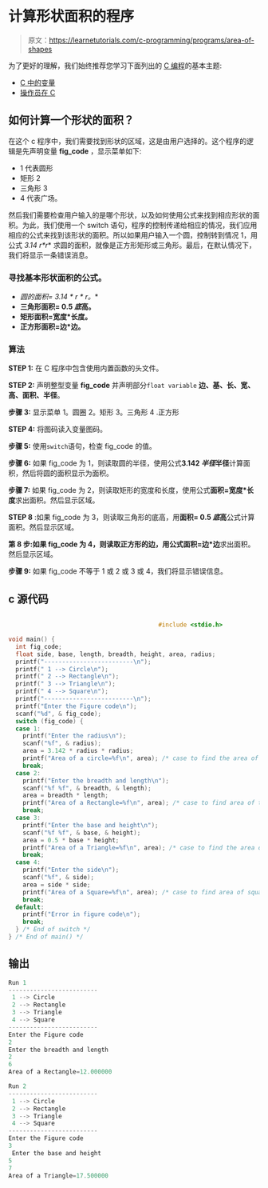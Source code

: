# 计算形状面积的程序

> 原文：<https://learnetutorials.com/c-programming/programs/area-of-shapes>

为了更好的理解，我们始终推荐您学习下面列出的 [C 编程](../ "C programming")的基本主题:

*   [C 中的变量](../../c-programming/variables)
*   [操作员在 C](../../c-programming/operators)

## 如何计算一个形状的面积？

在这个 c 程序中，我们需要找到形状的区域，这是由用户选择的。这个程序的逻辑是先声明变量 **fig_code** ，显示菜单如下:

*   1 代表圆形
*   矩形 2
*   三角形 3
*   4 代表广场。

然后我们需要检查用户输入的是哪个形状，以及如何使用公式来找到相应形状的面积。为此，我们使用一个 switch 语句，程序的控制传递给相应的情况，我们应用相应的公式来找到该形状的面积。所以如果用户输入一个圆，控制转到情况 1，用公式 **3.14* r*r** 求圆的面积，就像是正方形矩形或三角形。最后，在默认情况下，我们将显示一条错误消息。

### 寻找基本形状面积的公式。

*   **圆的面积= 3.14 * r * r*。**
*   **三角形面积= 0.5 *底*高。**
*   **矩形面积=宽度*长度。**
*   **正方形面积=边*边。**

### 算法

**STEP 1:** 在 C 程序中包含使用内置函数的头文件。

**STEP 2:** 声明整型变量 **fig_code** 并声明部分`float variable` **边、基、长、宽、高、面积、半径**。

**步骤 3:** 显示菜单 1。圆圈 2。矩形 3。三角形 4 .正方形

**STEP 4:** 将图码读入变量图码。

**步骤 5:** 使用`switch`语句，检查 fig_code 的值。

**步骤 6:** 如果 fig_code 为 1，则读取圆的半径，使用公式**3.142 *半径*半径**计算面积，然后将圆的面积显示为面积。

**步骤 7:** 如果 fig_code 为 2，则读取矩形的宽度和长度，使用公式**面积=宽度*长度**求出面积。然后显示区域。

**STEP 8** :如果 fig_code 为 3，则读取三角形的底高，用**面积= 0.5 *底*高**公式计算面积。然后显示区域。

**第 8 步:**如果 fig_code 为 4，则读取正方形的边，用公式**面积=边*边**求出面积。然后显示区域。

**步骤 9:** 如果 fig_code 不等于 1 或 2 或 3 或 4，我们将显示错误信息。

## c 源代码

```c

                                          #include <stdio.h>

void main() {
  int fig_code;
  float side, base, length, breadth, height, area, radius;
  printf("-------------------------\n");
  printf(" 1 --> Circle\n");
  printf(" 2 --> Rectangle\n");
  printf(" 3 --> Triangle\n");
  printf(" 4 --> Square\n");
  printf("-------------------------\n");
  printf("Enter the Figure code\n");
  scanf("%d", & fig_code);
  switch (fig_code) {
  case 1:
    printf("Enter the radius\n");
    scanf("%f", & radius);
    area = 3.142 * radius * radius;
    printf("Area of a circle=%f\n", area); /* case to find the area of circle */
    break;
  case 2:
    printf("Enter the breadth and length\n");
    scanf("%f %f", & breadth, & length);
    area = breadth * length;
    printf("Area of a Rectangle=%f\n", area); /* case to find area of the rectangle */
    break;
  case 3:
    printf("Enter the base and height\n");
    scanf("%f %f", & base, & height);
    area = 0.5 * base * height;
    printf("Area of a Triangle=%f\n", area); /* case to find the area of the triangle  */
    break;
  case 4:
    printf("Enter the side\n");
    scanf("%f", & side);
    area = side * side;
    printf("Area of a Square=%f\n", area); /* case to find area of square */
    break;
  default:
    printf("Error in figure code\n");
    break;
  } /* End of switch */
} /* End of main() */

```

## 输出

```c
Run 1
-------------------------
 1 --> Circle
 2 --> Rectangle
 3 --> Triangle
 4 --> Square
-------------------------
Enter the Figure code
2
Enter the breadth and length
2
6
Area of a Rectangle=12.000000

Run 2
-------------------------
 1 --> Circle
 2 --> Rectangle
 3 --> Triangle
 4 --> Square
-------------------------
Enter the Figure code
3
 Enter the base and height
5
7
Area of a Triangle=17.500000 
```